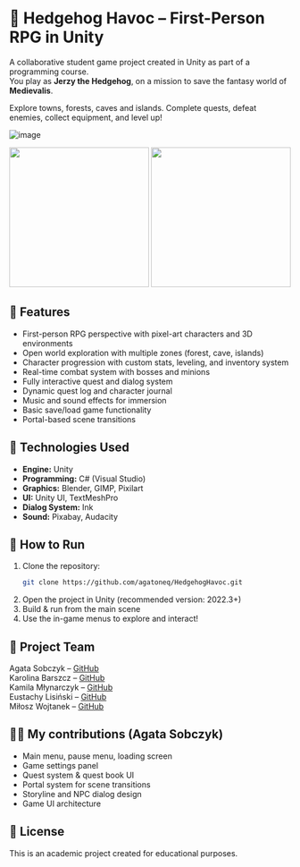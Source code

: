 
# 🦔 Hedgehog Havoc – First-Person RPG in Unity

A collaborative student game project created in Unity as part of a programming course.  
You play as **Jerzy the Hedgehog**, on a mission to save the fantasy world of **Medievalis**. 

Explore towns, forests, caves and islands. Complete quests, defeat enemies, collect equipment, and level up!

![image](https://github.com/user-attachments/assets/8637b8d9-3ec3-46af-8159-36f18355baaf)
<p align="center">
  <img src="https://github.com/user-attachments/assets/0707858a-f569-4695-b553-552b090bff73" height="250px" />
  <img src="https://github.com/user-attachments/assets/aa1156ea-7669-4636-982d-07f5e3de9c54" height="250px" />
</p>

## 🧠 Features

- First-person RPG perspective with pixel-art characters and 3D environments
- Open world exploration with multiple zones (forest, cave, islands)
- Character progression with custom stats, leveling, and inventory system
- Real-time combat system with bosses and minions
- Fully interactive quest and dialog system
- Dynamic quest log and character journal
- Music and sound effects for immersion
- Basic save/load game functionality
- Portal-based scene transitions

## 🎨 Technologies Used

- **Engine:** Unity
- **Programming:** C# (Visual Studio)
- **Graphics:** Blender, GIMP, Pixilart
- **UI:** Unity UI, TextMeshPro
- **Dialog System:** Ink
- **Sound:** Pixabay, Audacity

## 🚀 How to Run

1. Clone the repository:
   ```bash
   git clone https://github.com/agatoneq/HedgehogHavoc.git
   ```
2. Open the project in Unity (recommended version: 2022.3+)
3. Build & run from the main scene
4. Use the in-game menus to explore and interact!

## 👥 Project Team

Agata Sobczyk – [GitHub](https://github.com/agatoneq)  
Karolina Barszcz – [GitHub](https://github.com/karolinab11)  
Kamila Młynarczyk – [GitHub](https://github.com/KamilaMlyn)  
Eustachy Lisiński – [GitHub](https://github.com/EustachyL)  
Miłosz Wojtanek – [GitHub](https://github.com/ElMilos)


## 🧑‍💻 My contributions (Agata Sobczyk)

- Main menu, pause menu, loading screen
- Game settings panel
- Quest system & quest book UI
- Portal system for scene transitions
- Storyline and NPC dialog design
- Game UI architecture


## 📜 License

This is an academic project created for educational purposes.
